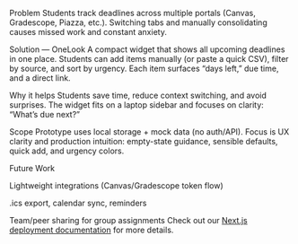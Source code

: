 Problem
Students track deadlines across multiple portals (Canvas, Gradescope, Piazza, etc.). Switching tabs and manually consolidating causes missed work and constant anxiety.

Solution — OneLook
A compact widget that shows all upcoming deadlines in one place. Students can add items manually (or paste a quick CSV), filter by source, and sort by urgency. Each item surfaces “days left,” due time, and a direct link.

Why it helps
Students save time, reduce context switching, and avoid surprises. The widget fits on a laptop sidebar and focuses on clarity: “What’s due next?”

Scope
Prototype uses local storage + mock data (no auth/API). Focus is UX clarity and production intuition: empty-state guidance, sensible defaults, quick add, and urgency colors.

Future Work

Lightweight integrations (Canvas/Gradescope token flow)

.ics export, calendar sync, reminders

Team/peer sharing for group assignments
Check out our [Next.js deployment documentation](https://nextjs.org/docs/app/building-your-application/deploying) for more details.
